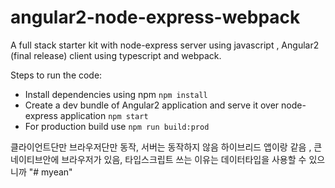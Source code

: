 # angular2-node-express-webpack
A full stack starter kit with node-express server using javascript , Angular2 (final release) client using typescript and webpack.

Steps to run the code:

* Install dependencies using npm `npm install`
* Create a dev bundle of Angular2 application and serve it over node-express application `npm start`
* For production build use `npm run build:prod` 

클라이언트단만 브라우저단만 동작, 서버는 동작하지 않음
하이브리드 앱이랑 같음 , 큰 네이티브안에 브라우저가 있음,
타입스크립트 쓰는 이유는 데이터타입을 사용할 수 있으니까
"# myean" 